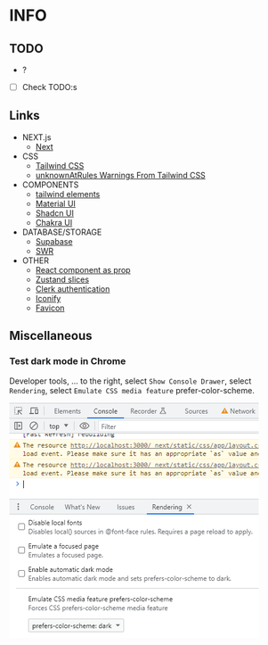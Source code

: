 # INFO

## TODO

- ?
- [ ] Check TODO:s

## Links

- NEXT.js
  - [Next](https://nextjs.org/)
- CSS
  - [Tailwind CSS](https://tailwindcss.com/)
  - [unknownAtRules Warnings From Tailwind CSS](https://www.codeconcisely.com/posts/tailwind-css-unknown-at-rules/)
- COMPONENTS
  - [tailwind elements](https://tailwind-elements.com/)
  - [Material UI](https://mui.com/material-ui/)
  - [Shadcn UI](https://ui.shadcn.com/)
  - [Chakra UI](https://chakra-ui.com/)
- DATABASE/STORAGE
  - [Supabase](https://supabase.com/)
  - [SWR](https://swr.vercel.app/)
- OTHER
  - [React component as prop](https://www.developerway.com/posts/react-component-as-prop-the-right-way)
  - [Zustand slices](https://github.com/pmndrs/zustand/blob/main/docs/guides/slices-pattern.md)
  - [Clerk authentication](https://clerk.com/)
  - [Iconify](https://iconify.design/)
  - [Favicon](https://realfavicongenerator.net/)

## Miscellaneous

### Test dark mode in Chrome

Developer tools, ... to the right, select `Show Console Drawer`, select `Rendering`, select `Emulate CSS media feature` prefer-color-scheme.

![Test dark mode in Chrome](./doc/test-dark-mode-in-chrome.png)
